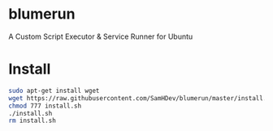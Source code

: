 # blumerun
A Custom Script Executor &amp; Service Runner for Ubuntu

# Install
```bash
sudo apt-get install wget
wget https://raw.githubusercontent.com/SamHDev/blumerun/master/install.sh
chmod 777 install.sh
./install.sh
rm install.sh
```
